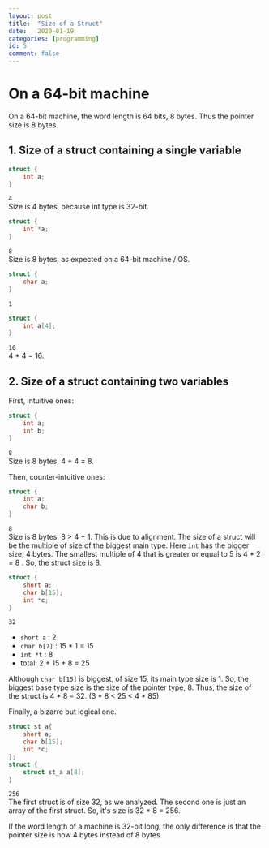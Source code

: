 ```yaml
---
layout: post
title:  "Size of a Struct"
date:   2020-01-19
categories: [programming]
id: 5
comment: false
---
```


# On a 64-bit machine
On a 64-bit machine, the word length is 64 bits, 8 bytes.
Thus the pointer size is 8 bytes.

## 1. Size of a struct containing a single variable
```c
struct {
    int a;
}
```
`4`  
Size is 4 bytes, because int type is 32-bit.

```c
struct {
    int *a;
}
```
`8`  
Size is 8 bytes, as expected on a 64-bit machine / OS.
```c
struct {
    char a;
}
```
`1`  

```c
struct {
    int a[4];
}
```
`16`  
4 * 4 = 16.


## 2. Size of a struct containing two variables
First, intuitive ones:
```c
struct {
    int a;
    int b;
}
```
`8`  
Size is 8 bytes, 4 + 4 = 8.

Then, counter-intuitive ones:
```c
struct {
    int a;
    char b;
}
```
`8`  
Size is 8 bytes. 8 > 4 + 1. This is due to alignment.
The size of a struct will be the multiple of size of the biggest main type.
Here `int` has the bigger size, 4 bytes. 
The smallest multiple of 4 that is greater or equal to 5 is  4 * 2 = 8 .
So, the struct size is 8.

```c
struct {
    short a;
    char b[15];
    int *c;
}
```
`32`  
- `short a` : 2
- `char b[7]` : 15 * 1 = 15
- `int *t` : 8
- total: 2 + 15 + 8 = 25

Although `char b[15]` is biggest, of size 15, its main type size is 1.
So, the biggest base type size is the size of the pointer type, 8.
Thus, the size of the struct is 4 * 8 = 32. (3 * 8 < 25 < 4 * 85).

Finally, a bizarre but logical one.
```c
struct st_a{
    short a;
    char b[15];
    int *c;
};
struct {
    struct st_a a[8];
}
```
`256`  
The first struct is of size 32, as we analyzed.
The second one is just an array of the first struct.
So, it's size is 32 * 8 = 256.

If the word length of a machine is 32-bit long, the only difference is that the pointer size is now 4 bytes instead of 8 bytes.